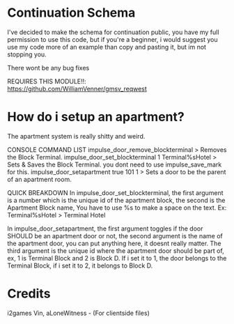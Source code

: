 # Continuation Schema

I've decided to make the schema for continuation public, you have my full permission to use this code, but if you're a beginner, i would suggest you use my code more of an example than copy and pasting it, but im not stopping you.

There wont be any bug fixes

REQUIRES THIS MODULE!!: https://github.com/WilliamVenner/gmsv_reqwest

# How do i setup an apartment?
The apartment system is really shitty and weird.

CONSOLE COMMAND LIST
impulse_door_remove_blockterminal > Removes the Block Terminal.
impulse_door_set_blockterminal 1 Terminal%sHotel > Sets & Saves the Block Terminal. you dont need to use impulse_save_mark for this.
impulse_door_setapartment true 101 1 > Sets a door to be the parent of an apartment room.

QUICK BREAKDOWN
In impulse_door_set_blockterminal, the first argument is a number which is the unique id of the apartment block, the second is the Apartment Block name, You have to use %s to make a space on the text.
Ex: Terminal%sHotel > Terminal Hotel

In impulse_door_setapartment, the first argument toggles if the door SHOULD be an apartment door or not, the second argument is the name of the apartment door, you can put anything here, it doesnt really matter. The third argument is the unique id where the apartment door should be part of, ex, 1 is Terminal Block and 2 is Block D. If i set it to 1, the door belongs to the Terminal Block, if i set it to 2, it belongs to Block D.

# Credits
i2games
Vin, aLoneWitness - (For clientside files)

